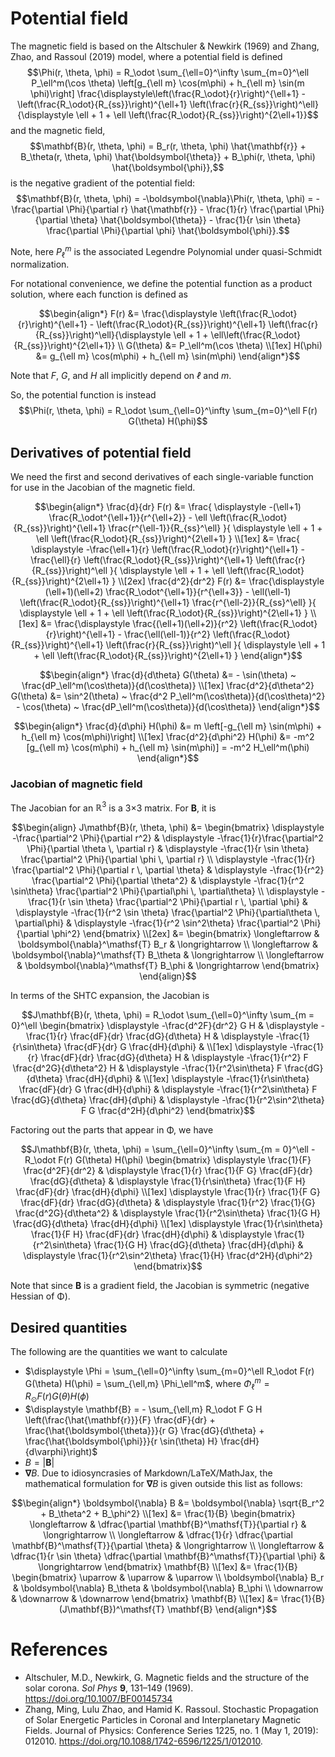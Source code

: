 # Potential field
The magnetic field is based on the Altschuler & Newkirk (1969) and Zhang, Zhao, and Rassoul (2019) model, where a potential field is defined
$$\Phi(r, \theta, \phi) = R_\odot \sum_{\ell=0}^\infty \sum_{m=0}^\ell P_\ell^m(\cos \theta) \left[g_{\ell m} \cos(m\phi) + h_{\ell m} \sin(m \phi)\right] \frac{\displaystyle\left(\frac{R_\odot}{r}\right)^{\ell+1} - \left(\frac{R_\odot}{R_{ss}}\right)^{\ell+1} \left(\frac{r}{R_{ss}}\right)^\ell}{\displaystyle \ell + 1 + \ell \left(\frac{R_\odot}{R_{ss}}\right)^{2\ell+1}}$$
and the magnetic field,
$$\mathbf{B}(r, \theta, \phi) = B_r(r, \theta, \phi) \hat{\mathbf{r}} + B_\theta(r, \theta, \phi) \hat{\boldsymbol{\theta}} + B_\phi(r, \theta, \phi) \hat{\boldsymbol{\phi}},$$
is the negative gradient of the potential field:
$$\mathbf{B}(r, \theta, \phi) = -\boldsymbol{\nabla}\Phi(r, \theta, \phi)
  = -\frac{\partial \Phi}{\partial r} \hat{\mathbf{r}} - \frac{1}{r} \frac{\partial \Phi}{\partial \theta} \hat{\boldsymbol{\theta}} - \frac{1}{r \sin \theta} \frac{\partial \Phi}{\partial \phi} \hat{\boldsymbol{\phi}}.$$

Note, here $P_\ell^m$ is the associated Legendre Polynomial under quasi-Schmidt normalization.

For notational convenience, we define the potential function as a product solution, where each function is defined as
```math
\begin{align*}
F(r)      &= \frac{\displaystyle \left(\frac{R_\odot}{r}\right)^{\ell+1} - \left(\frac{R_\odot}{R_{ss}}\right)^{\ell+1} \left(\frac{r}{R_{ss}}\right)^\ell}{\displaystyle \ell + 1 + \ell\left(\frac{R_\odot}{R_{ss}}\right)^{2\ell+1}} \\
G(\theta) &= P_\ell^m(\cos \theta) \\[1ex]
H(\phi)   &= g_{\ell m} \cos(m\phi) + h_{\ell m} \sin(m\phi)
\end{align*}
```
Note that _F_, _G_, and _H_ all implicitly depend on _ℓ_ and _m_.

So, the potential function is instead
$$\Phi(r, \theta, \phi) = R_\odot \sum_{\ell=0}^\infty \sum_{m=0}^\ell F(r) G(\theta) H(\phi)$$

## Derivatives of potential field
We need the first and second derivatives of each single-variable function for use in the Jacobian of the magnetic field.
```math
\begin{align*}
\frac{d}{dr} F(r)
&= \frac{ \displaystyle
  -(\ell+1) \frac{R_\odot^{\ell+1}}{r^{\ell+2}} - \ell \left(\frac{R_\odot}{R_{ss}}\right)^{\ell+1} \frac{r^{\ell-1}}{R_{ss}^\ell}
}{ \displaystyle
  \ell + 1 + \ell \left(\frac{R_\odot}{R_{ss}}\right)^{2\ell+1}
} \\[1ex]
&= \frac{ \displaystyle
  -\frac{\ell+1}{r} \left(\frac{R_\odot}{r}\right)^{\ell+1} - \frac{\ell}{r} \left(\frac{R_\odot}{R_{ss}}\right)^{\ell+1} \left(\frac{r}{R_{ss}}\right)^\ell
}{ \displaystyle
  \ell + 1 + \ell \left(\frac{R_\odot}{R_{ss}}\right)^{2\ell+1}
}
\\[2ex]
\frac{d^2}{dr^2} F(r)
&= \frac{\displaystyle
  (\ell+1)(\ell+2) \frac{R_\odot^{\ell+1}}{r^{\ell+3}} - \ell(\ell-1) \left(\frac{R_\odot}{R_{ss}}\right)^{\ell+1} \frac{r^{\ell-2}}{R_{ss}^\ell}
}{ \displaystyle
  \ell + 1 + \ell \left(\frac{R_\odot}{R_{ss}}\right)^{2\ell+1}
} \\[1ex]
&= \frac{\displaystyle
  \frac{(\ell+1)(\ell+2)}{r^2} \left(\frac{R_\odot}{r}\right)^{\ell+1} - \frac{\ell(\ell-1)}{r^2} \left(\frac{R_\odot}{R_{ss}}\right)^{\ell+1} \left(\frac{r}{R_{ss}}\right)^\ell
}{ \displaystyle
  \ell + 1 + \ell \left(\frac{R_\odot}{R_{ss}}\right)^{2\ell+1}
}
\end{align*}
```
```math
\begin{align*}
\frac{d}{d\theta} G(\theta) &= - \sin(\theta) ~ \frac{dP_\ell^m(\cos\theta)}{d(\cos\theta)} \\[1ex]
\frac{d^2}{d\theta^2} G(\theta) &= \sin^2(\theta) ~ \frac{d^2 P_\ell^m(\cos\theta)}{d(\cos\theta)^2} - \cos(\theta) ~ \frac{dP_\ell^m(\cos\theta)}{d(\cos\theta)}
\end{align*}
```
```math
\begin{align*}
\frac{d}{d\phi} H(\phi) &= m \left[-g_{\ell m} \sin(m\phi) + h_{\ell m} \cos(m\phi)\right] \\[1ex]
\frac{d^2}{d\phi^2} H(\phi) &= -m^2 [g_{\ell m} \cos(m\phi) + h_{\ell m} \sin(m\phi)] = -m^2 H_\ell^m(\phi)
\end{align*}
```

### Jacobian of magnetic field
The Jacobian for an $\mathbb{R}^3$ is a 3×3 matrix.
For $\mathbf{B}$, it is
```math
\begin{align}
J\mathbf{B}(r, \theta, \phi)
&= \begin{bmatrix}
    \displaystyle -\frac{\partial^2 \Phi}{\partial r^2}   &
    \displaystyle -\frac{1}{r}\frac{\partial^2 \Phi}{\partial \theta \, \partial r} &
    \displaystyle -\frac{1}{r \sin \theta} \frac{\partial^2 \Phi}{\partial \phi \, \partial r} \\
    \displaystyle -\frac{1}{r} \frac{\partial^2 \Phi}{\partial r \, \partial \theta}  &
    \displaystyle -\frac{1}{r^2} \frac{\partial^2 \Phi}{\partial \theta^2} &
    \displaystyle -\frac{1}{r^2 \sin\theta} \frac{\partial^2 \Phi}{\partial\phi \, \partial\theta} \\
    \displaystyle -\frac{1}{r \sin \theta} \frac{\partial^2 \Phi}{\partial r \, \partial \phi} &
    \displaystyle -\frac{1}{r^2 \sin \theta} \frac{\partial^2 \Phi}{\partial\theta \, \partial\phi} &
    \displaystyle -\frac{1}{r^2 \sin^2\theta} \frac{\partial^2 \Phi}{\partial \phi^2}
\end{bmatrix}
\\[2ex]
&= \begin{bmatrix}
    \longleftarrow & \boldsymbol{\nabla}^\mathsf{T} B_r & \longrightarrow \\
    \longleftarrow & \boldsymbol{\nabla}^\mathsf{T} B_\theta & \longrightarrow \\
    \longleftarrow & \boldsymbol{\nabla}^\mathsf{T} B_\phi & \longrightarrow
\end{bmatrix}
\end{align}
```

In terms of the SHTC expansion, the Jacobian is
```math
J\mathbf{B}(r, \theta, \phi)
= R_\odot \sum_{\ell=0}^\infty \sum_{m = 0}^\ell \begin{bmatrix}
    \displaystyle -\frac{d^2F}{dr^2} G H &
    \displaystyle -\frac{1}{r} \frac{dF}{dr} \frac{dG}{d\theta} H &
    \displaystyle -\frac{1}{r\sin\theta} \frac{dF}{dr} G \frac{dH}{d\phi} &
    \\[1ex]
    \displaystyle -\frac{1}{r} \frac{dF}{dr} \frac{dG}{d\theta} H &
    \displaystyle -\frac{1}{r^2} F \frac{d^2G}{d\theta^2} H &
    \displaystyle -\frac{1}{r^2\sin\theta} F \frac{dG}{d\theta} \frac{dH}{d\phi} &
    \\[1ex]
    \displaystyle -\frac{1}{r\sin\theta} \frac{dF}{dr} G \frac{dH}{d\phi} &
    \displaystyle -\frac{1}{r^2\sin\theta} F \frac{dG}{d\theta} \frac{dH}{d\phi} &
    \displaystyle -\frac{1}{r^2\sin^2\theta} F G \frac{d^2H}{d\phi^2}
\end{bmatrix}
```
Factoring out the parts that appear in Φ, we have
```math
J\mathbf{B}(r, \theta, \phi)
= \sum_{\ell=0}^\infty \sum_{m = 0}^\ell - R_\odot F(r) G(\theta) H(\phi) \begin{bmatrix}
    \displaystyle \frac{1}{F} \frac{d^2F}{dr^2} &
    \displaystyle \frac{1}{r} \frac{1}{F G} \frac{dF}{dr} \frac{dG}{d\theta} &
    \displaystyle \frac{1}{r\sin\theta} \frac{1}{F H} \frac{dF}{dr} \frac{dH}{d\phi}
    \\[1ex]
    \displaystyle \frac{1}{r} \frac{1}{F G} \frac{dF}{dr} \frac{dG}{d\theta} &
    \displaystyle \frac{1}{r^2} \frac{1}{G} \frac{d^2G}{d\theta^2} &
    \displaystyle \frac{1}{r^2\sin\theta} \frac{1}{G H} \frac{dG}{d\theta} \frac{dH}{d\phi}
    \\[1ex]
    \displaystyle \frac{1}{r\sin\theta} \frac{1}{F H} \frac{dF}{dr} \frac{dH}{d\phi} &
    \displaystyle \frac{1}{r^2\sin\theta} \frac{1}{G H} \frac{dG}{d\theta} \frac{dH}{d\phi} &
    \displaystyle \frac{1}{r^2\sin^2\theta} \frac{1}{H} \frac{d^2H}{d\phi^2}
\end{bmatrix}
```
Note that since **B** is a gradient field, the Jacobian is symmetric (negative Hessian of Φ).

## Desired quantities
The following are the quantities we want to calculate
* $\displaystyle \Phi = \sum_{\ell=0}^\infty \sum_{m=0}^\ell R_\odot F(r) G(\theta) H(\phi) = \sum_{\ell,m} \Phi_\ell^m$, where $\Phi_\ell^m = R_\odot F(r) G(\theta) H(\phi)$
* $\displaystyle \mathbf{B} = - \sum_{\ell,m} R_\odot F G H \left(\frac{\hat{\mathbf{r}}}{F} \frac{dF}{dr} + \frac{\hat{\boldsymbol{\theta}}}{r G} \frac{dG}{d\theta} + \frac{\hat{\boldsymbol{\phi}}}{r \sin(\theta) H} \frac{dH}{d\varphi}\right)$
* $B = |\mathbf{B}|$
* $\boldsymbol{\nabla} B$. Due to idiosyncrasies of Markdown/LaTeX/MathJax, the mathematical formulation for $\boldsymbol{\nabla} B$ is given outside this list as follows:

```math
\begin{align*}
\boldsymbol{\nabla} B
&= \boldsymbol{\nabla} \sqrt{B_r^2 + B_\theta^2 + B_\phi^2} \\[1ex]
&= \frac{1}{B} \begin{bmatrix}
      \longleftarrow & \dfrac{\partial \mathbf{B}^\mathsf{T}}{\partial r} & \longrightarrow \\
      \longleftarrow & \dfrac{1}{r} \dfrac{\partial \mathbf{B}^\mathsf{T}}{\partial \theta} & \longrightarrow \\
      \longleftarrow & \dfrac{1}{r \sin \theta} \dfrac{\partial \mathbf{B}^\mathsf{T}}{\partial \phi} & \longrightarrow
  \end{bmatrix} \mathbf{B}
\\[1ex]
&= \frac{1}{B} \begin{bmatrix}
      \uparrow & \uparrow & \uparrow \\
      \boldsymbol{\nabla} B_r & \boldsymbol{\nabla} B_\theta & \boldsymbol{\nabla} B_\phi \\
      \downarrow & \downarrow & \downarrow
  \end{bmatrix} \mathbf{B} \\[1ex]
&= \frac{1}{B} (J\mathbf{B})^\mathsf{T} \mathbf{B}
\end{align*}
```

# References
* Altschuler, M.D., Newkirk, G. Magnetic fields and the structure of the solar corona. _Sol Phys_ **9**, 131–149 (1969). https://doi.org/10.1007/BF00145734
* Zhang, Ming, Lulu Zhao, and Hamid K. Rassoul. Stochastic Propagation of Solar Energetic Particles in Coronal and Interplanetary Magnetic Fields. Journal of Physics: Conference Series 1225, no. 1 (May 1, 2019): 012010. https://doi.org/10.1088/1742-6596/1225/1/012010.
